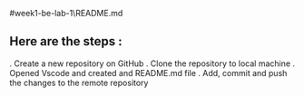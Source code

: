 #week1-be-lab-1\README.md

## Here are the steps :

. Create a new repository on GitHub
. Clone the repository to local machine
. Opened Vscode and created and README.md file 
. Add, commit and push the changes to the remote repository

